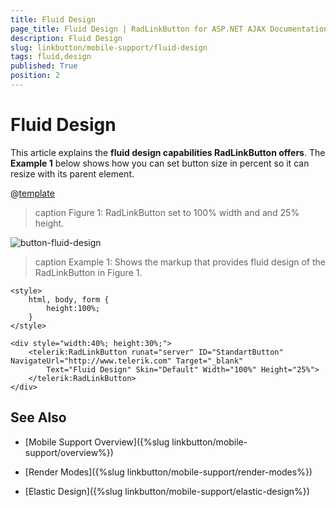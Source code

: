 ```yaml
---
title: Fluid Design
page_title: Fluid Design | RadLinkButton for ASP.NET AJAX Documentation
description: Fluid Design
slug: linkbutton/mobile-support/fluid-design
tags: fluid,design
published: True
position: 2
---
```


# Fluid Design

This article explains the **fluid design capabilities RadLinkButton offers**. The **Example 1** below shows how you can set button size in percent so it can resize with its parent element.

@[template](/_templates/common/render-mode.md#resp-design-desc "slug-el: linkbutton/mobile-support/elastic-design, slug-fl: no")

>caption Figure 1: RadLinkButton set to 100% width and and 25% height.

![button-fluid-design](images/button-fluid-design.png)

>caption Example 1: Shows the markup that provides fluid design of the RadLinkButton in Figure 1.

````ASP.NET
<style>
	html, body, form {
		height:100%;
	}
</style>

<div style="width:40%; height:30%;">
	<telerik:RadLinkButton runat="server" ID="StandartButton" NavigateUrl="http://www.telerik.com" Target="_blank"
		Text="Fluid Design" Skin="Default" Width="100%" Height="25%">
	</telerik:RadLinkButton>
</div>
````

## See Also

 * [Mobile Support Overview]({%slug linkbutton/mobile-support/overview%})

 * [Render Modes]({%slug linkbutton/mobile-support/render-modes%})

 * [Elastic Design]({%slug linkbutton/mobile-support/elastic-design%})


